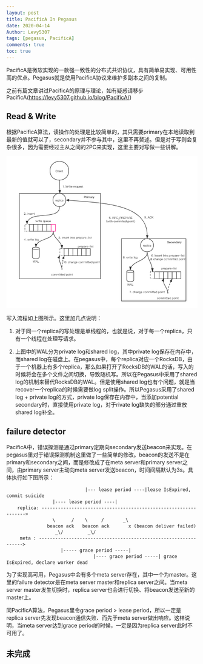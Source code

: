 ```yaml
---
layout: post
title: PacificA In Pegasus
date: 2020-04-14
Author: Levy5307
tags: [pegasus, PacificA]
comments: true
toc: true
---
```


PacificA是微软实现的一款强一致性的分布式共识协议，具有简单易实现、可用性高的优点。Pegasus就是使用PacificA协议来维护多副本之间的复制。

之前有篇文章讲过PacificA的原理与理论，如有疑惑请移步PacificA(https://levy5307.github.io/blog/PacificA/)

## Read & Write
根据PacificA算法，读操作的处理是比较简单的，其只需要primary在本地读取到最新的值就可以了，secondary并不参与其中，这里不再赘述。但是对于写则会复杂很多，因为需要经过主从之间的2PC来实现，这里主要对写做一些讲解。

![Write流程](../images/pegasus-pacifica-write-process.png)

写入流程如上图所示。这里加几点说明：

1. 对于同一个replica的写处理是单线程的，也就是说，对于每一个replica，只有一个线程在处理写请求。

2. 上图中的WAL分为private log和shared log，其中private log保存在内存中，而shared log在磁盘上。在pegasus中，每个replica对应一个RocksDB，由于一个机器上有多个replica，那么如果打开了RocksDB的WAL的话，写入的时候将会在多个文件之间切换，导致随机写。所以在Pegasus中采用了shared log的机制来替代RocksDB的WAL。但是使用shared log也有个问题，就是当recover一个replica的时候需要做log split操作。所以Pegasus采用了shared log + private log的方式，private log保存在内存中，当添加potential secondary时，直接使用private log，对于rivate log缺失的部分通过重放shared log补全。

## failure detector

PacificA中，错误探测是通过primary定期向secondary发送beacon来实现。在pegasus里对于错误探测机制这里做了一些简单的修改。beacon的发送不是在primary和secondary之间，而是修改成了在meta server和primary server之间，由primary server主动向meta server发送beacon，时间间隔默认为3s。具体执行如下图所示：

```
                             |--- lease period ----|lease IsExpired, commit suicide
                 |---- lease period ----|
    replica: ---------------------------------------------------------------->
                 \      /    \     /       _\
               beacon ack   beacon ack       x (beacon deliver failed)
                  _\/         _\/
     meta : ---------------------------------------------------------------->
                    |----- grace period -----|
                                |---- grace period -----| grace IsExpired, declare worker dead
```

为了实现高可用，Pegasus中会有多个meta server存在，其中一个为master。这里的failure detector是在meta server master和replica server之间。当meta server master发生切换时，replica server也会进行切换、将beacon发送至新的master上。

同PacificA算法，Pegasus里令grace period > lease period，所以一定是replica server先发现beacon通信失败、而先于meta server做出响应。这样说明，当meta server达到grace period的时候，一定是因为replica server此时不可用了。

## 未完成
